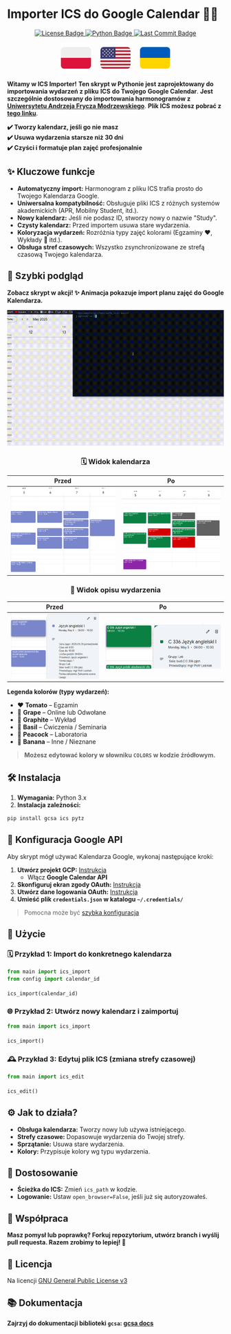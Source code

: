 # **Importer ICS do Google Calendar** 📅✨

<p align="center">
  <a href="https://github.com/Anghkooey/uafm_ical/blob/main/LICENSE">
    <img src="https://img.shields.io/github/license/Anghkooey/uafm_ical?style=for-the-badge" alt="License Badge">
  </a>
  <a href="https://www.python.org/">
    <img src="https://img.shields.io/badge/Python-3776AB?style=for-the-badge&logo=python&logoColor=white" alt="Python Badge">
  </a>
  <a href="https://github.com/Anghkooey/uafm_ical/commits/main">
    <img src="https://img.shields.io/github/last-commit/Anghkooey/uafm_ical?style=for-the-badge" alt="Last Commit Badge">
  </a>
</p>

<p align="center">
  <a href="pl.md"><img src="flags/pl_icon.svg" width="70" alt="Polski"></a>
  <a>  </a>
  <a href="README.md"><img src="flags/en_icon.svg" width="70" alt="Angielski"></a>
  <a>  </a>
  <a href="ua.md"><img src="flags/ua_icon.svg" width="70" alt="Ukraiński"></a>
</p>

**Witamy w ICS Importer!** **Ten skrypt w Pythonie jest zaprojektowany do importowania wydarzeń z pliku** **ICS** **do Twojego** **Google Calendar**. **Jest szczególnie dostosowany do importowania harmonogramów z** [**Uniwersytetu Andrzeja Frycza Modrzewskiego**](https://uafm.edu.pl/). **Plik ICS możesz pobrać z** **[tego linku](https://dziekanat.uafm.edu.pl/Plany/PlanyGrup)**.

**✔️ Tworzy kalendarz, jeśli go nie masz  
✔️ Usuwa wydarzenia starsze niż 30 dni  
✔️ Czyści i formatuje plan zajęć profesjonalnie**

## ✨ Kluczowe funkcje

- **Automatyczny import:** Harmonogram z pliku ICS trafia prosto do Twojego Kalendarza Google.
- **Uniwersalna kompatybilność:** Obsługuje pliki ICS z różnych systemów akademickich (APR, Mobilny Student, itd.).
- **Nowy kalendarz:** Jeśli nie podasz ID, stworzy nowy o nazwie "Study".
- **Czysty kalendarz:** Przed importem usuwa stare wydarzenia.
- **Koloryzacja wydarzeń:** Rozróżnia typy zajęć kolorami (Egzaminy ❤️, Wykłady 🖤 itd.).
- **Obsługa stref czasowych:** Wszystko zsynchronizowane ze strefą czasową Twojego kalendarza.

## 🚀 Szybki podgląd

**Zobacz skrypt w akcji! ✨ Animacja pokazuje import planu zajęć do Google Kalendarza.**

<div align="center">
<img src="preview/preview.gif" alt="Podgląd importu ICS" width="600">
</div>

<div align="center">
<h3>🗓️ Widok kalendarza</h3>
</div>

|                      **Przed**                      |                     **Po**                      |
| :-------------------------------------------------: | :---------------------------------------------: |
| ![Before](preview/pictures/calendar_before.png)     | ![After](preview/pictures/calendar_after.png)   |

<div align="center">
  <h3><strong>📝 Widok opisu wydarzenia</strong></h3>
</div>

|                                        **Przed**                                         |                                      **Po**                                      |
| :--------------------------------------------------------------------------------------: | :------------------------------------------------------------------------------: |
| <img src="preview/pictures/description_before.png" alt="Before" width="400"/>           | <img src="preview/pictures/description_after.png" alt="After" width="560"/>     |

**Legenda kolorów (typy wydarzeń):**

- ❤️ **Tomato** – Egzamin  
- 💜 **Grape** – Online lub Odwołane  
- 🖤 **Graphite** – Wykład  
- 💚 **Basil** – Ćwiczenia / Seminaria  
- 💙 **Peacock** – Laboratoria  
- 💛 **Banana** – Inne / Nieznane  

> **Możesz edytować kolory w słowniku `COLORS` w kodzie źródłowym.**

## 🛠️ Instalacja

1. **Wymagania:** Python 3.x
2. **Instalacja zależności:**

```bash
pip install gcsa ics pytz
```

## 🔑 Konfiguracja Google API

Aby skrypt mógł używać Kalendarza Google, wykonaj następujące kroki:

1. **Utwórz projekt GCP:** [Instrukcja](https://developers.google.com/workspace/guides/create-project)
   - Włącz **Google Calendar API**
2. **Skonfiguruj ekran zgody OAuth:** [Instrukcja](https://developers.google.com/workspace/guides/configure-oauth-consent)
3. **Utwórz dane logowania OAuth:** [Instrukcja](https://developers.google.com/workspace/guides/create-credentials#oauth-client-id)
4. **Umieść plik `credentials.json` w katalogu `~/.credentials/`**

> Pomocna może być [szybka konfiguracja](https://developers.google.com/workspace/calendar/api/quickstart/python)

## 🎉 Użycie

### 🗓️ Przykład 1: Import do konkretnego kalendarza

```python
from main import ics_import
from config import calendar_id

ics_import(calendar_id)
```

### 🌐 Przykład 2: Utwórz nowy kalendarz i zaimportuj

```python
from main import ics_import

ics_import()
```

### 🕰️ Przykład 3: Edytuj plik ICS (zmiana strefy czasowej)

```python
from main import ics_edit

ics_edit()
```

## ⚙️ Jak to działa?

- **Obsługa kalendarza:** Tworzy nowy lub używa istniejącego.
- **Strefy czasowe:** Dopasowuje wydarzenia do Twojej strefy.
- **Sprzątanie:** Usuwa stare wydarzenia.
- **Kolory:** Przypisuje kolory wg typu wydarzenia.

## 🎨 Dostosowanie

- **Ścieżka do ICS:** Zmień `ics_path` w kodzie.
- **Logowanie:** Ustaw `open_browser=False`, jeśli już się autoryzowałeś.

## 🤝 Współpraca

**Masz pomysł lub poprawkę? Forkuj repozytorium, utwórz branch i wyślij pull requesta. Razem zrobimy to lepiej! 💪**

## 📜 Licencja

Na licencji [GNU General Public License v3](https://www.google.com/search?q=LICENSE)

## 📚 Dokumentacja

**Zajrzyj do dokumentacji biblioteki `gcsa`: [gcsa docs](https://google-calendar-simple-api.readthedocs.io/en/latest/index.html)**